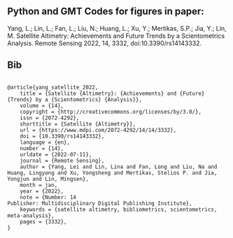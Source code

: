 ## Python and GMT Codes for figures in paper:
Yang, L.; Lin, L.; Fan, L.; Liu, N.; Huang, L.; Xu, Y.; Mertikas, S.P.; Jia, Y.; Lin, M. Satellite Altimetry: Achievements and Future Trends by a Scientometrics Analysis. Remote Sensing 2022, 14, 3332, doi:10.3390/rs14143332.

## Bib
```

@article{yang_satellite_2022,
	title = {Satellite {Altimetry}: {Achievements} and {Future} {Trends} by a {Scientometrics} {Analysis}},
	volume = {14},
	copyright = {http://creativecommons.org/licenses/by/3.0/},
	issn = {2072-4292},
	shorttitle = {Satellite {Altimetry}},
	url = {https://www.mdpi.com/2072-4292/14/14/3332},
	doi = {10.3390/rs14143332},
	language = {en},
	number = {14},
	urldate = {2022-07-11},
	journal = {Remote Sensing},
	author = {Yang, Lei and Lin, Lina and Fan, Long and Liu, Na and Huang, Lingyong and Xu, Yongsheng and Mertikas, Stelios P. and Jia, Yongjun and Lin, Mingsen},
	month = jan,
	year = {2022},
	note = {Number: 14
Publisher: Multidisciplinary Digital Publishing Institute},
	keywords = {satellite altimetry, bibliometrics, scientometrics, meta-analysis},
	pages = {3332},
}
```
